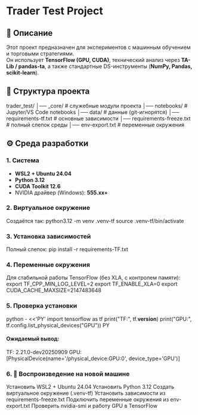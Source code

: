 # Trader Test Project

## 📌 Описание
Этот проект предназначен для экспериментов с машинным обучением и торговыми стратегиями.  
Он использует **TensorFlow (GPU, CUDA)**, технический анализ через **TA-Lib / pandas-ta**, а также стандартные DS-инструменты (**NumPy, Pandas, scikit-learn**).

## 📂 Структура проекта
trader_test/
│── _core/ # служебные модули проекта
│── notebooks/ # Jupyter/VS Code notebooks
│── data/ # данные (git-игнорятся)
│── requirements-tf.txt # основные зависимости
│── requirements-freeze.txt # полный слепок среды
│── env-export.txt # переменные окружения


## ⚙️ Среда разработки

### 1. Система
- **WSL2 + Ubuntu 24.04**
- **Python 3.12**
- **CUDA Toolkit 12.6**  
- NVIDIA драйвер (Windows): **555.xx+**

### 2. Виртуальное окружение
Создаётся так:
python3.12 -m venv .venv-tf
source .venv-tf/bin/activate

### 3. Установка зависимостей
Полный слепок:
pip install -r requirements-TF.txt

### 4. Переменные окружения
Для стабильной работы TensorFlow (без XLA, с контролем памяти):
export TF_CPP_MIN_LOG_LEVEL=2
export TF_ENABLE_XLA=0
export CUDA_CACHE_MAXSIZE=2147483648

### 5. Проверка установки
python - <<'PY'
import tensorflow as tf
print("TF:", tf.__version__)
print("GPU:", tf.config.list_physical_devices("GPU"))
PY

#### Ожидаемый вывод:
TF: 2.21.0-dev20250909
GPU: [PhysicalDevice(name='/physical_device:GPU:0', device_type='GPU')]

### 6. 🔄 Воспроизведение на новой машине
Установить WSL2 + Ubuntu 24.04
Установить Python 3.12
Создать виртуальное окружение (.venv-tf)
Установить зависимости из requirements-freeze.txt
Подключить переменные окружения из env-export.txt
Проверить nvidia-smi и работу GPU в TensorFlow